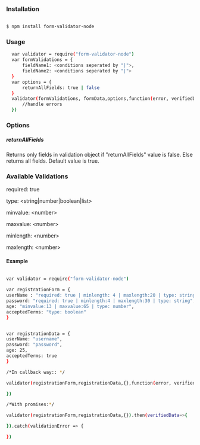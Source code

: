
### Installation

```sh

$ npm install form-validator-node

```

### Usage

  ```sh
	var validator = require("form-validator-node")
	var formValidations = {
		fieldName1: <conditions seperated by "|">,
		fieldName2: <conditions seperated by "|">
	}
	var options = {
		returnAllFields: true | false
	}
	validator(formValidations, formData,options,function(error, verifiedData){
		//handle errors  
	})
```

### Options

##### returnAllFields 

  Returns only fields in validation object if "returnAllFields" value is false. Else returns all fields. Default value is true. 
  

### Available Validations

 required:  true

 type: &lt;string|number|boolean|list>

 minvalue: &lt;number>

 maxvalue: &lt;number>

 minlength: &lt;number>
 
 maxlength: &lt;number>

#### Example

```sh

var validator = require("form-validator-node")

var registrationForm = {
userName : "required: true | minlength: 4 | maxlength:20 | type: string",
password: "required: true | minlength:4 | maxlength:30 | type: string",
age: "minvalue:13 | maxvalue:65 | type: number",
acceptedTerms: "type: boolean"
}


var registrationData = {
userName: "username",
password: "password",
age: 25,
acceptedTerms: true
}

/*In callback way:: */

validator(registrationForm,registrationData,{},function(error, verifiedData){

})

/*With promises:*/

validator(registrationForm,registrationData,{}).then(verifiedData=>{

}).catch(validationError => {

})

```
